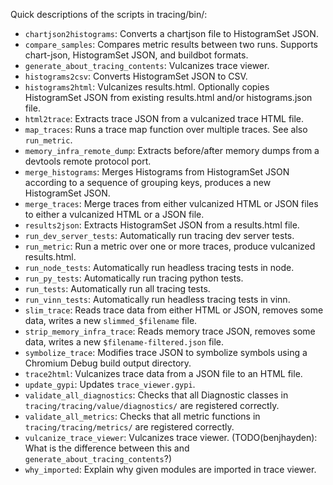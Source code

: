Quick descriptions of the scripts in tracing/bin/:

 * `chartjson2histograms`: Converts a chartjson file to HistogramSet JSON.
 * `compare_samples`: Compares metric results between two runs. Supports
   chart-json, HistogramSet JSON, and buildbot formats.
 * `generate_about_tracing_contents`: Vulcanizes trace viewer.
 * `histograms2csv`: Converts HistogramSet JSON to CSV.
 * `histograms2html`: Vulcanizes results.html. Optionally copies HistogramSet
   JSON from existing results.html and/or histograms.json file.
 * `html2trace`: Extracts trace JSON from a vulcanized trace HTML file.
 * `map_traces`: Runs a trace map function over multiple traces. See also
   `run_metric`.
 * `memory_infra_remote_dump`: Extracts before/after memory dumps from a
   devtools remote protocol port.
 * `merge_histograms`: Merges Histograms from HistogramSet JSON according to a
   sequence of grouping keys, produces a new HistogramSet JSON.
 * `merge_traces`: Merge traces from either vulcanized HTML or JSON files to
   either a vulcanized HTML or a JSON file.
 * `results2json`: Extracts HistogramSet JSON from a results.html file.
 * `run_dev_server_tests`: Automatically run tracing dev server tests.
 * `run_metric`: Run a metric over one or more traces, produce vulcanized
   results.html.
 * `run_node_tests`: Automatically run headless tracing tests in node.
 * `run_py_tests`: Automatically run tracing python tests.
 * `run_tests`: Automatically run all tracing tests.
 * `run_vinn_tests`: Automatically run headless tracing tests in vinn.
 * `slim_trace`: Reads trace data from either HTML or JSON, removes some data,
   writes a new `slimmed_$filename` file.
 * `strip_memory_infra_trace`: Reads memory trace JSON, removes some data,
   writes a new `$filename-filtered.json` file.
 * `symbolize_trace`: Modifies trace JSON to symbolize symbols using a Chromium
   Debug build output directory.
 * `trace2html`: Vulcanizes trace data from a JSON file to an HTML file.
 * `update_gypi`: Updates `trace_viewer.gypi`.
 * `validate_all_diagnostics`: Checks that all Diagnostic classes in
   `tracing/tracing/value/diagnostics/` are registered correctly.
 * `validate_all_metrics`: Checks that all metric functions in
   `tracing/tracing/metrics/` are registered correctly.
 * `vulcanize_trace_viewer`: Vulcanizes trace viewer. (TODO(benjhayden): What is
   the difference between this and `generate_about_tracing_contents`?)
 * `why_imported`: Explain why given modules are imported in trace viewer.
